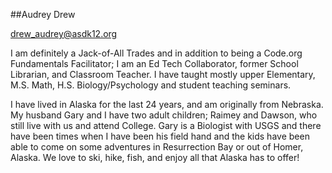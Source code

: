 ##Audrey Drew

[drew_audrey@asdk12.org](drew_audrey@asdk12.org)

I am definitely a Jack-of-All Trades and in addition to being a Code.org Fundamentals Facilitator; I am an Ed Tech Collaborator, former School Librarian, and Classroom Teacher.  I have taught mostly upper Elementary, M.S. Math, H.S. Biology/Psychology and student teaching seminars.

I have lived in Alaska for the last 24 years, and am originally from Nebraska.  My husband Gary and I  have two adult children;  Raimey and Dawson, who still live with us and attend College. Gary is a Biologist with USGS and there have been times when I have been his field hand and the kids have been able to come on some adventures in Resurrection Bay or out of Homer, Alaska.   We love to ski, hike, fish, and enjoy all that Alaska has to offer!

